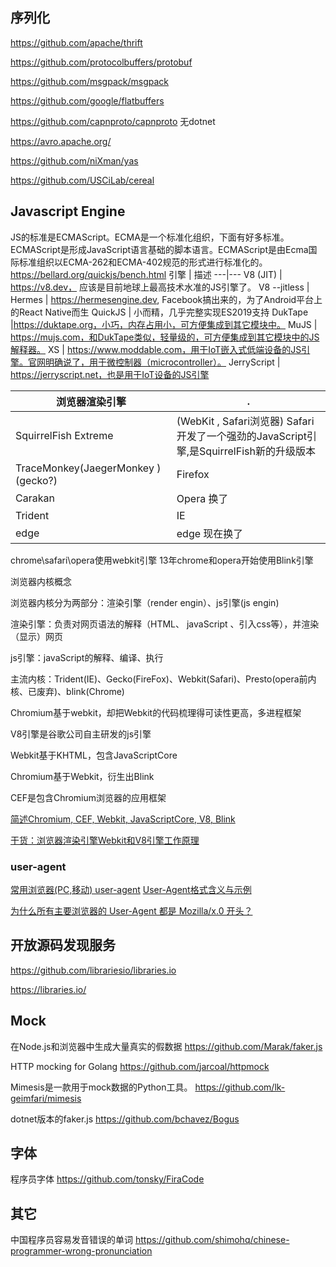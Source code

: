 
## 序列化



https://github.com/apache/thrift

https://github.com/protocolbuffers/protobuf

https://github.com/msgpack/msgpack

https://github.com/google/flatbuffers

https://github.com/capnproto/capnproto 无dotnet

https://avro.apache.org/


https://github.com/niXman/yas

https://github.com/USCiLab/cereal


## Javascript Engine
JS的标准是ECMAScript。ECMA是一个标准化组织，下面有好多标准。ECMAScript是形成JavaScript语言基础的脚本语言。ECMAScript是由Ecma国际标准组织以ECMA-262和ECMA-402规范的形式进行标准化的。
https://bellard.org/quickjs/bench.html
引擎            | 描述
---|---
V8 (JIT)        | https://v8.dev， 应该是目前地球上最高技术水准的JS引擎了。
V8 --jitless    |
Hermes          | https://hermesengine.dev, Facebook搞出来的，为了Android平台上的React Native而生
QuickJS	        | 小而精，几乎完整实现ES2019支持
DukTape	        |https://duktape.org，小巧，内存占用小，可方便集成到其它模块中。
MuJS            | https://mujs.com，和DukTape类似，轻量级的，可方便集成到其它模块中的JS解释器。
XS              | https://www.moddable.com，用于IoT嵌入式低端设备的JS引擎。官网明确说了，用于微控制器（microcontroller）。
JerryScript     | https://jerryscript.net，也是用于IoT设备的JS引擎


浏览器渲染引擎 | .
---|---
SquirrelFish Extreme |(WebKit , Safari浏览器) Safari开发了一个强劲的JavaScript引擎,是SquirrelFish新的升级版本
TraceMonkey(JaegerMonkey  ) (gecko?)    | Firefox 
Carakan         | Opera   换了
Trident          |IE
edge            | edge 现在换了

chrome\safari\opera使用webkit引擎
13年chrome和opera开始使用Blink引擎
	

浏览器内核概念

浏览器内核分为两部分：渲染引擎（render engin）、js引擎(js engin)

渲染引擎：负责对网页语法的解释（HTML、 javaScript 、引入css等），并渲染（显示）网页

js引擎：javaScript的解释、编译、执行

主流内核：Trident(IE)、Gecko(FireFox)、Webkit(Safari)、Presto(opera前内核、已废弃)、blink(Chrome)

Chromium基于webkit，却把Webkit的代码梳理得可读性更高，多进程框架


V8引擎是谷歌公司自主研发的js引擎

Webkit基于KHTML，包含JavaScriptCore

Chromium基于Webkit，衍生出Blink

CEF是包含Chromium浏览器的应用框架

[简述Chromium, CEF, Webkit, JavaScriptCore, V8, Blink](https://www.codercto.com/a/43013.html)

[干货：浏览器渲染引擎Webkit和V8引擎工作原理](https://segmentfault.com/a/1190000018806562)


### user-agent
[常用浏览器(PC,移动) user-agent](http://tools.jb51.net/table/useragent)
[User-Agent格式含义与示例](https://www.jianshu.com/p/9453579154e3)

[为什么所有主要浏览器的 User-Agent 都是 Mozilla/x.0 开头？](https://www.zhihu.com/question/19553117)


## 开放源码发现服务
https://github.com/librariesio/libraries.io

https://libraries.io/

## Mock
在Node.js和浏览器中生成大量真实的假数据
https://github.com/Marak/faker.js

HTTP mocking for Golang
https://github.com/jarcoal/httpmock

Mimesis是一款用于mock数据的Python工具。
https://github.com/lk-geimfari/mimesis

dotnet版本的faker.js
https://github.com/bchavez/Bogus

## 字体
程序员字体
https://github.com/tonsky/FiraCode

## 其它
中国程序员容易发音错误的单词
https://github.com/shimohq/chinese-programmer-wrong-pronunciation